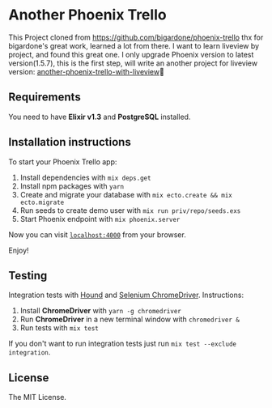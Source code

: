 # Another Phoenix Trello
This Project cloned from https://github.com/bigardone/phoenix-trello
thx for bigardone's great work, learned a lot from there.
I want to learn liveview by project, and found this great one.
I only upgrade Phoenix version to latest version(1.5.7),
this is the first step, will write an another project for liveview version:
[another-phoenix-trello-with-liveview](https://github.com/flyingalex/another-phoenix-trello-with-liveview)🐶

## Requirements
You need to have **Elixir v1.3** and **PostgreSQL** installed.

## Installation instructions
To start your Phoenix Trello app:

  1. Install dependencies with `mix deps.get`
  2. Install npm packages with `yarn`
  3. Create and migrate your database with `mix ecto.create && mix ecto.migrate`
  4. Run seeds to create demo user with `mix run priv/repo/seeds.exs`
  5. Start Phoenix endpoint with `mix phoenix.server`

Now you can visit [`localhost:4000`](http://localhost:4000) from your browser.

Enjoy!

## Testing
Integration tests with [Hound](https://github.com/HashNuke/hound) and [Selenium ChromeDriver](https://github.com/SeleniumHQ/selenium/wiki/ChromeDriver). Instructions:

  1. Install **ChromeDriver** with `yarn -g chromedriver`
  2. Run **ChromeDriver** in a new terminal window with `chromedriver &`
  3. Run tests with `mix test`

If you don't want to run integration tests just run `mix test --exclude integration`.

## License

The MIT License.